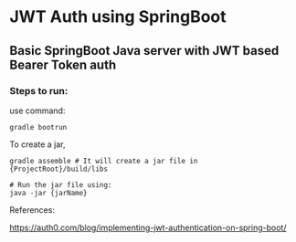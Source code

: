 # JWT Auth using SpringBoot

## Basic SpringBoot Java server with JWT based Bearer Token auth

### Steps to run:

use command:

```
gradle bootrun
```

To create a jar,

```
gradle assemble # It will create a jar file in {ProjectRoot}/build/libs

# Run the jar file using:
java -jar {jarName}
```

References:

https://auth0.com/blog/implementing-jwt-authentication-on-spring-boot/

